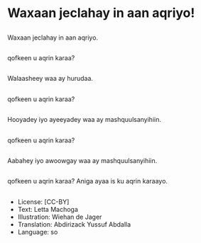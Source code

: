 # Waxaan jeclahay in aan aqriyo!

##
Waxaan jeclahay in aan aqriyo.

##
qofkeen u aqrin karaa?

##
Walaasheey waa ay hurudaa.

##
qofkeen u aqrin karaa?

##
Hooyadey iyo ayeeyadey waa ay mashquulsanyihiin.

##
qofkeen u aqrin karaa?

##
Aabahey iyo awoowgay waa ay mashquulsanyihiin.

##
qofkeen u aqrin karaa? Aniga ayaa is ku aqrin karaayo.

##
* License: [CC-BY]
* Text: Letta Machoga
* Illustration: Wiehan de Jager
* Translation: Abdirizack Yussuf Abdalla
* Language: so
